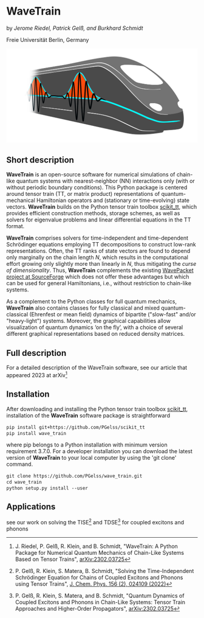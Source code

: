 # WaveTrain

by *Jerome Riedel, Patrick Gelß, and Burkhard Schmidt*

Freie Universität Berlin, Germany

![WaveTrain-Logo](https://raw.githubusercontent.com/pgelss/wave_train/master/design_logo/wavetrain.jpg)

## Short description

**WaveTrain** is an open-source software for numerical simulations of chain-like 
quantum systems with nearest-neighbor (NN) interactions only
(with or without periodic boundary conditions).
This Python package is centered around tensor train (TT, or matrix product) representations of 
quantum-mechanical Hamiltonian operators and (stationary or time-evolving) state vectors.
**WaveTrain** builds on the Python tensor train toolbox [scikit\_tt](https://github.com/PGelss/scikit_tt), 
which provides efficient construction methods, storage schemes, 
as well as solvers for eigenvalue problems and linear differential equations in the TT format.

**WaveTrain** comprises solvers for time-independent and time-dependent Schrödinger equations 
employing TT decompositions to construct low-rank representations. 
Often, the TT ranks of state vectors are found to depend only marginally on the chain length *N*, 
which results in the computational effort growing only slightly more than linearly in *N*, 
thus mitigating the *curse of dimensionality*.
Thus, **WaveTrain** complements the existing [WavePacket project at SourceForge](https://sourceforge.net/projects/wavepacket/)
which does not offer these advantages but which can be used for general Hamiltonians,
i.e., without restriction to chain-like systems.

As a complement to the Python classes for full quantum mechanics, **WaveTrain** also contains classes for 
fully classical and mixed quantum-classical (Ehrenfest or mean field) dynamics of bipartite 
("slow-fast" and/or "heavy-light") systems.
Moreover, the graphical capabilities allow visualization of quantum dynamics ‘on the fly’, with a choice of 
several different graphical representations based on reduced density matrices.

## Full description

For a detailed description of the WaveTrain software, see our article that appeared 2023 at arXiv[^1] 

## Installation
After downloading and installing the Python tensor train toolbox [scikit\_tt](https://github.com/PGelss/scikit_tt),
installation of the **WaveTrain** software package is straightforward
```
pip install git+https://github.com/PGelss/scikit_tt
pip install wave_train 
```
where pip belongs to a Python installation with minimum version requirement 3.7.0.
For a developer installation you can download the latest version of **WaveTrain** to your local computer by using the 'git clone' command.  
```
git clone https://github.com/PGelss/wave_train.git 
cd wave_train
python setup.py install --user
```

## Applications

see our work on solving the TISE[^2] and TDSE[^3] for coupled excitons and phonons

[^1]: J. Riedel, P. Gelß, R. Klein, and B. Schmidt, "WaveTrain: A Python Package for Numerical Quantum Mechanics of Chain-Like Systems Based on Tensor Trains", [arXiv:2302.03725](https://arxiv.org/abs/2302.03725)

[^2]: P. Gelß, R. Klein, S. Matera, B. Schmidt, "Solving the Time-Independent Schrödinger Equation for 
Chains of Coupled Excitons and Phonons using Tensor Trains", [J. Chem. Phys. 156 (2), 024109 (2022)](https://doi.org/10.1063/5.0074948) 

[^3]: P. Gelß, R. Klein, S. Matera, and B. Schmidt, "Quantum Dynamics of Coupled Excitons and Phonons in Chain-Like Systems: Tensor Train Approaches and Higher-Order Propagators", [arXiv:2302.03725](https://arxiv.org/abs/2302.03725)
